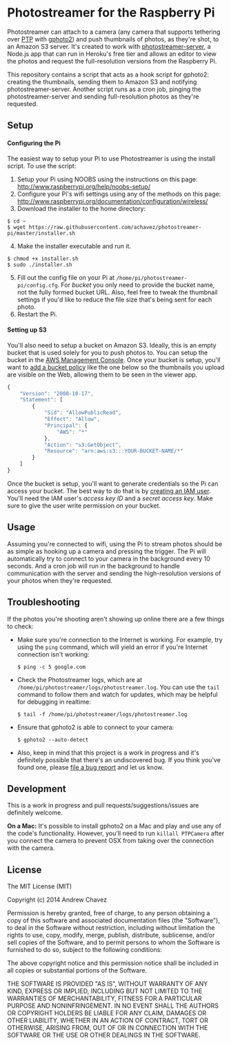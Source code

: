 # Photostreamer for the Raspberry Pi

Photostreamer can attach to a camera (any camera that supports tethering over [PTP](http://en.wikipedia.org/wiki/Picture_Transfer_Protocol) with [gphoto2](http://www.gphoto.org/)) and push thumbnails of photos, as they're shot, to an Amazon S3 server. It's created to work with [photostreamer-server](https://github.com/achavez/photostreamer-server), a Node.js app that can run in Heroku's free tier and allows an editor to view the photos and request the full-resolution versions from the Raspberry Pi.

This repository contains a script that acts as a hook script for gphoto2: creating the thumbnails, sending them to Amazon S3 and notifying photostreamer-server. Another script runs as a cron job, pinging the photostreamer-server and sending full-resolution photos as they're requested.

## Setup

#### Configuring the Pi

The easiest way to setup your Pi to use Photostreamer is using the install script. To use the script:

1. Setup your Pi using NOOBS using the instructions on this page: http://www.raspberrypi.org/help/noobs-setup/
2. Configure your Pi's wifi settings using any of the methods on this page: http://www.raspberrypi.org/documentation/configuration/wireless/
3. Download the installer to the home directory:

  ```
  $ cd ~
  $ wget https://raw.githubusercontent.com/achavez/photostreamer-pi/master/installer.sh
  ```
4. Make the installer executable and run it.

  ```
  $ chmod +x installer.sh
  $ sudo ./installer.sh
  ```
5. Fill out the config file on your Pi at `/home/pi/photostreamer-pi/config.cfg`. For *bucket* you only need to provide the bucket name, not the fully formed bucket URL. Also, feel free to tweak the thumbnail settings if you'd like to reduce the file size that's being sent for each photo.
6. Restart the Pi.

#### Setting up S3

You'll also need to setup a bucket on Amazon S3. Ideally, this is an empty bucket that is used solely for you to push photos to. You can setup the bucket in the [AWS Management Console](http://aws.amazon.com/console/). Once your bucket is setup, you'll want to [add a bucket policy](http://docs.aws.amazon.com/AmazonS3/latest/dev/using-iam-policies.html) like the one below so the thumbnails you upload are visible on the Web, allowing them to be seen in the viewer app.

```javascript
{
	"Version": "2008-10-17",
	"Statement": [
		{
			"Sid": "AllowPublicRead",
			"Effect": "Allow",
			"Principal": {
				"AWS": "*"
			},
			"Action": "s3:GetObject",
			"Resource": "arn:aws:s3:::YOUR-BUCKET-NAME/*"
		}
	]
}
```

Once the bucket is setup, you'll want to generate credentials so the Pi can access your bucket. The best way to do that is by [creating an IAM user](http://docs.aws.amazon.com/IAM/latest/UserGuide/Using_SettingUpUser.html). You'll need the IAM user's *access key ID* and a *secret access key*. Make sure to give the user write permission on your bucket.

## Usage

Assuming you're connected to wifi, using the Pi to stream photos should be as simple as hooking up a camera and pressing the trigger. The Pi will automatically try to connect to your camera in the background every 10 seconds. And a cron job will run in the background to handle communication with the server and sending the high-resolution versions of your photos when they're requested.

## Troubleshooting

If the photos you're shooting aren't showing up online there are a few things to check:
- Make sure you're connection to the Internet is working. For example, try using the `ping` command, which will yield an error if you're Internet connection isn't working:

  ```
  $ ping -c 5 google.com
  ```
- Check the Photostreamer logs, which are at `/home/pi/photostreamer/logs/photostreamer.log`. You can use the `tail` command to follow them and watch for updates, which may be helpful for debugging in realtime:

  ```
  $ tail -f /home/pi/photostreamer/logs/photostreamer.log
  ```
- Ensure that gphoto2 is able to connect to your camera:

  ```
  $ gphoto2 --auto-detect
  ```
- Also, keep in mind that this project is a work in progress and it's definitely possible that there's an undiscovered bug. If you think you've found one, please [file a bug report](https://github.com/achavez/photostreamer-pi/issues/new) and let us know.

## Development

This is a work in progress and pull requests/suggestions/issues are definitely welcome.

**On a Mac:** It's possible to install gphoto2 on a Mac and play and use any of the code's functionality. However, you'll need to run `killall PTPCamera` after you connect the camera to prevent OSX from taking over the connection with the camera.

## License

The MIT License (MIT)

Copyright (c) 2014 Andrew Chavez

Permission is hereby granted, free of charge, to any person obtaining a copy
of this software and associated documentation files (the "Software"), to deal
in the Software without restriction, including without limitation the rights
to use, copy, modify, merge, publish, distribute, sublicense, and/or sell
copies of the Software, and to permit persons to whom the Software is
furnished to do so, subject to the following conditions:

The above copyright notice and this permission notice shall be included in all
copies or substantial portions of the Software.

THE SOFTWARE IS PROVIDED "AS IS", WITHOUT WARRANTY OF ANY KIND, EXPRESS OR
IMPLIED, INCLUDING BUT NOT LIMITED TO THE WARRANTIES OF MERCHANTABILITY,
FITNESS FOR A PARTICULAR PURPOSE AND NONINFRINGEMENT. IN NO EVENT SHALL THE
AUTHORS OR COPYRIGHT HOLDERS BE LIABLE FOR ANY CLAIM, DAMAGES OR OTHER
LIABILITY, WHETHER IN AN ACTION OF CONTRACT, TORT OR OTHERWISE, ARISING FROM,
OUT OF OR IN CONNECTION WITH THE SOFTWARE OR THE USE OR OTHER DEALINGS IN THE
SOFTWARE.
